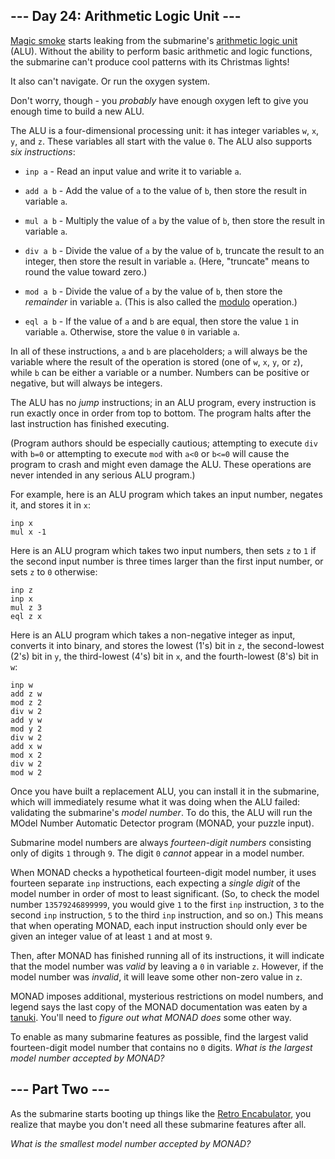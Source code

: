## --- Day 24: Arithmetic Logic Unit --- ##

[Magic smoke](https://en.wikipedia.org/wiki/Magic_smoke) starts leaking
from the submarine's [arithmetic logic unit](https://en.wikipedia.org/wiki/Arithmetic_logic_unit)
(ALU). Without the ability to perform basic arithmetic and logic
functions, the submarine can't produce cool patterns with its Christmas
lights!

It also can't navigate. Or run the oxygen system.

Don't worry, though - you *probably* have enough oxygen left to give
you enough time to build a new ALU.

The ALU is a four-dimensional processing unit: it has integer variables
`w`, `x`, `y`, and `z`. These variables all start with the value `0`.
The ALU also supports *six instructions*:

  * `inp a` - Read an input value and write it to variable `a`.

  * `add a b` - Add the value of `a` to the value of `b`, then store
    the result in variable `a`.

  * `mul a b` - Multiply the value of `a` by the value of `b`, then
    store the result in variable `a`.

  * `div a b` - Divide the value of `a` by the value of `b`, truncate
    the result to an integer, then store the result in variable `a`.
    (Here, "truncate" means to round the value toward zero.)

  * `mod a b` - Divide the value of `a` by the value of `b`, then store
    the *remainder* in variable `a`. (This is also called the [modulo](https://en.wikipedia.org/wiki/Modulo_operation)
    operation.)

  * `eql a b` - If the value of `a` and `b` are equal, then store the
    value `1` in variable `a`. Otherwise, store the value `0` in
    variable `a`.

In all of these instructions, `a` and `b` are placeholders; `a` will
always be the variable where the result of the operation is stored (one
of `w`, `x`, `y`, or `z`), while `b` can be either a variable or a
number. Numbers can be positive or negative, but will always be
integers.

The ALU has no *jump* instructions; in an ALU program, every
instruction is run exactly once in order from top to bottom. The
program halts after the last instruction has finished executing.

(Program authors should be especially cautious; attempting to execute `div`
with `b=0` or attempting to execute `mod` with `a<0` or `b<=0` will
cause the program to crash and might even damage the ALU. These
operations are never intended in any serious ALU program.)

For example, here is an ALU program which takes an input number,
negates it, and stores it in `x`:

    inp x
    mul x -1

Here is an ALU program which takes two input numbers, then sets `z` to
`1` if the second input number is three times larger than the first
input number, or sets `z` to `0` otherwise:

    inp z
    inp x
    mul z 3
    eql z x

Here is an ALU program which takes a non-negative integer as input,
converts it into binary, and stores the lowest (1's) bit in `z`, the
second-lowest (2's) bit in `y`, the third-lowest (4's) bit in `x`, and
the fourth-lowest (8's) bit in `w`:

    inp w
    add z w
    mod z 2
    div w 2
    add y w
    mod y 2
    div w 2
    add x w
    mod x 2
    div w 2
    mod w 2

Once you have built a replacement ALU, you can install it in the
submarine, which will immediately resume what it was doing when the ALU
failed: validating the submarine's *model number*. To do this, the ALU
will run the MOdel Number Automatic Detector program (MONAD, your
puzzle input).

Submarine model numbers are always *fourteen-digit numbers* consisting
only of digits `1` through `9`. The digit `0` *cannot* appear in a
model number.

When MONAD checks a hypothetical fourteen-digit model number, it uses
fourteen separate `inp` instructions, each expecting a *single digit*
of the model number in order of most to least significant. (So, to
check the model number `13579246899999`, you would give `1` to the
first `inp` instruction, `3` to the second `inp` instruction, `5` to
the third `inp` instruction, and so on.) This means that when operating
MONAD, each input instruction should only ever be given an integer
value of at least `1` and at most `9`.

Then, after MONAD has finished running all of its instructions, it will
indicate that the model number was *valid* by leaving a `0` in variable
`z`. However, if the model number was *invalid*, it will leave some
other non-zero value in `z`.

MONAD imposes additional, mysterious restrictions on model numbers, and
legend says the last copy of the MONAD documentation was eaten by a [tanuki](https://en.wikipedia.org/wiki/Japanese_raccoon_dog).
You'll need to *figure out what MONAD does* some other way.

To enable as many submarine features as possible, find the largest
valid fourteen-digit model number that contains no `0` digits. *What is
the largest model number accepted by MONAD?*

## --- Part Two --- ##

As the submarine starts booting up things like the [Retro Encabulator](https://www.youtube.com/watch?v=RXJKdh1KZ0w),
you realize that maybe you don't need all these submarine features
after all.

*What is the smallest model number accepted by MONAD?*
